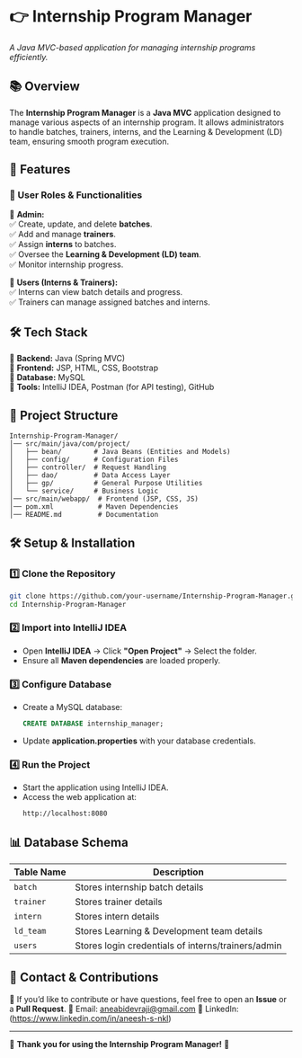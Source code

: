 # 👉 Internship Program Manager
_A Java MVC-based application for managing internship programs efficiently._

## 📚 Overview
The **Internship Program Manager** is a **Java MVC** application designed to manage various aspects of an internship program. It allows administrators to handle batches, trainers, interns, and the Learning & Development (LD) team, ensuring smooth program execution.

## 🚀 Features

### 🔹 User Roles & Functionalities

👤 **Admin:**  
✅ Create, update, and delete **batches**.  
✅ Add and manage **trainers**.  
✅ Assign **interns** to batches.  
✅ Oversee the **Learning & Development (LD) team**.  
✅ Monitor internship progress.  

👥 **Users (Interns & Trainers):**  
✅ Interns can view batch details and progress.  
✅ Trainers can manage assigned batches and interns.  

## 🛠️ Tech Stack

🔹 **Backend:** Java (Spring MVC)  
🔹 **Frontend:** JSP, HTML, CSS, Bootstrap  
🔹 **Database:** MySQL  
🔹 **Tools:** IntelliJ IDEA, Postman (for API testing), GitHub  

## 📂 Project Structure
```
Internship-Program-Manager/
️│── src/main/java/com/project/
️│   ├── bean/        # Java Beans (Entities and Models)
️│   ├── config/      # Configuration Files
️│   ├── controller/  # Request Handling
️│   ├── dao/         # Data Access Layer
️│   ├── gp/          # General Purpose Utilities
️│   └── service/     # Business Logic
️│── src/main/webapp/  # Frontend (JSP, CSS, JS)
️│── pom.xml           # Maven Dependencies
️│── README.md         # Documentation
```

## 🛠️ Setup & Installation

### 1️⃣ Clone the Repository
```sh
git clone https://github.com/your-username/Internship-Program-Manager.git
cd Internship-Program-Manager
```

### 2️⃣ Import into IntelliJ IDEA
- Open **IntelliJ IDEA** → Click **"Open Project"** → Select the folder.  
- Ensure all **Maven dependencies** are loaded properly.  

### 3️⃣ Configure Database
- Create a MySQL database:
  ```sql
  CREATE DATABASE internship_manager;
  ```
- Update **application.properties** with your database credentials.

### 4️⃣ Run the Project
- Start the application using IntelliJ IDEA.
- Access the web application at:
  ```
  http://localhost:8080
  ```

## 📊 Database Schema

| Table Name  | Description |
|-------------|------------|
| `batch` | Stores internship batch details |
| `trainer` | Stores trainer details |
| `intern` | Stores intern details |
| `ld_team` | Stores Learning & Development team details |
| `users` | Stores login credentials of interns/trainers/admin |



## 📩 Contact & Contributions
🔹 If you’d like to contribute or have questions, feel free to open an **Issue** or a **Pull Request**.
📩 Email: aneabidevraji@gmail.com
🔗 LinkedIn: (https://www.linkedin.com/in/aneesh-s-nkl)



---

💪 **Thank you for using the Internship Program Manager!** 🚀

